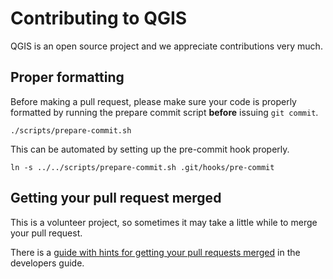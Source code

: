 Contributing to QGIS
====================

QGIS is an open source project and we appreciate contributions very much.

Proper formatting
-----------------

Before making a pull request, please make sure your code is properly formatted
by running the prepare commit script **before** issuing `git commit`.

    ./scripts/prepare-commit.sh

This can be automated by setting up the pre-commit hook properly.

    ln -s ../../scripts/prepare-commit.sh .git/hooks/pre-commit

Getting your pull request merged
--------------------------------

This is a volunteer project, so sometimes it may take a little while to merge
your pull request.

There is a [guide with hints for getting your pull requests merged](https://github.com/m-kuhn/QGIS-Website/blob/qtcreator.rst/source/site/getinvolved/development/git.rst#pull-requests)
in the developers guide.
